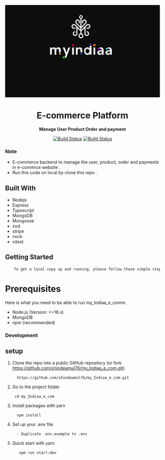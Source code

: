 <div align="center">

  <img src="/assets/myIndiaa_.png"  width="100%" height="300" alt="My Indiaa Image" />

  <h1>E-commerce Platform</h1>

  <p>
    <strong>Manage User Product Order and payment</strong>
  </p>

  <p>
    <a href="https://github.com/shindeamul76/"><img alt="Build Status" src="https://img.shields.io/badge/github-profile-blue" /></a>
    <a href="#"><img alt="Build Status" src="https://img.shields.io/badge/my%20the%20Indiaa-8A2BE2" /></a>
  </p>
</div>


### Note

- E-commerce backend to manage the user, product, order and payments in e-commrce website .
- Run this code on local by clone this repo .

## Built With
- Nodejs
- Express
- Typescript
- MongoDB
- Mongoose
- zod
- stripe
- nock
- vitest

## Getting Started

```bash
    To get a local copy up and running, please follow these simple steps.
```

# Prerequisites

Here is what you need to be able to run my_Indiaa_e_comm.

- Node.js (Version: >=18.x)
- MongoDB
- npm (recommended)

### Development

## setup


1. Clone the repo into a public GitHub repository (or fork https://github.com/shindeamul76/my_Indiaa_e_com.git).


         https://github.com/shindeamul76/my_Indiaa_e_com.git

2. Go to the project folder

        cd my_Indiaa_e_com

3. Install packages with yarn

         npm install

4. Set up your .env file
  
         - Duplicate .env.example to .env

5. Quick start with yarn 

          npm run start:dev
